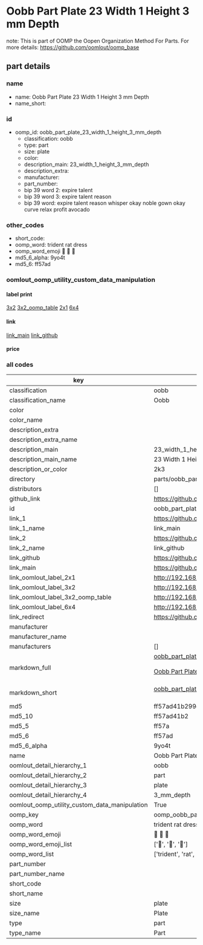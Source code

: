 # Oobb Part Plate 23 Width 1 Height 3 mm Depth  

note: This is part of OOMP the Oopen Organization Method For Parts. For more details: https://github.com/oomlout/oomp_base

##  part details
  







### name
* name: Oobb Part Plate 23 Width 1 Height 3 mm Depth
* name_short: 
### id
* oomp_id: oobb_part_plate_23_width_1_height_3_mm_depth
  * classification: oobb
  * type: part
  * size: plate
  * color: 
  * description_main: 23_width_1_height_3_mm_depth
  * description_extra: 
  * manufacturer: 
  * part_number: 
  * bip 39 word 2: expire talent
  * bip 39 word 3: expire talent reason
  * bip 39 word: expire talent reason whisper okay noble gown okay curve relax profit avocado

### other_codes
* short_code: 
* oomp_word: trident rat dress
* oomp_word_emoji :trident: :rat: :dress:
* md5_6_alpha: 9yo4t
* md5_6: ff57ad






### oomlout_oomp_utility_custom_data_manipulation
#### label print
[3x2](http://192.168.1.245:1112/?label=oomp%209yo4t)
[3x2_oomp_table](http://192.168.1.108:1112/?label=oomp%209yo4t)
[2x1](http://192.168.1.242:1112/?label=oomp%209yo4t)
[6x4](http://192.168.1.55:1112/?label=oomp%209yo4t)    

#### link

[link_main](https://github.com/oomlout/oomlout_oomp_version_1_messy/tree/main/parts/oobb_part_plate_23_width_1_height_3_mm_depth) [link_github](https://github.com/oomlout/oomlout_oomp_version_1_messy/tree/main/parts/oobb_part_plate_23_width_1_height_3_mm_depth)                             

#### price







### all codes 
| key | value |  
| --- | --- |  
| classification | oobb |  
| classification_name | Oobb |  
| color |  |  
| color_name |  |  
| description_extra |  |  
| description_extra_name |  |  
| description_main | 23_width_1_height_3_mm_depth |  
| description_main_name | 23 Width 1 Height 3 mm Depth |  
| description_or_color | 2k3 |  
| directory | parts/oobb_part_plate_23_width_1_height_3_mm_depth |  
| distributors | [] |  
| github_link | https://github.com/oomlout/oomlout_oomp_part_src/tree/main/parts/oobb_part_plate_23_width_1_height_3_mm_depth |  
| id | oobb_part_plate_23_width_1_height_3_mm_depth |  
| link_1 | https://github.com/oomlout/oomlout_oomp_version_1_messy/tree/main/parts/oobb_part_plate_23_width_1_height_3_mm_depth |  
| link_1_name | link_main |  
| link_2 | https://github.com/oomlout/oomlout_oomp_version_1_messy/tree/main/parts/oobb_part_plate_23_width_1_height_3_mm_depth |  
| link_2_name | link_github |  
| link_github | https://github.com/oomlout/oomlout_oomp_version_1_messy/tree/main/parts/oobb_part_plate_23_width_1_height_3_mm_depth |  
| link_main | https://github.com/oomlout/oomlout_oomp_version_1_messy/tree/main/parts/oobb_part_plate_23_width_1_height_3_mm_depth |  
| link_oomlout_label_2x1 | http://192.168.1.242:1112/?label=oomp%209yo4t |  
| link_oomlout_label_3x2 | http://192.168.1.245:1112/?label=oomp%209yo4t |  
| link_oomlout_label_3x2_oomp_table | http://192.168.1.108:1112/?label=oomp%209yo4t |  
| link_oomlout_label_6x4 | http://192.168.1.55:1112/?label=oomp%209yo4t |  
| link_redirect | https://github.com/oomlout/oomlout_oomp_version_1_messy/tree/main/parts/oobb_part_plate_23_width_1_height_3_mm_depth |  
| manufacturer |  |  
| manufacturer_name |  |  
| manufacturers | [] |  
| markdown_full | [oobb_part_plate_23_width_1_height_3_mm_depth](none)<br>[](none)<br>[Oobb Part Plate 23 Width 1 Height 3 Mm Depth](none)<br><br> |  
| markdown_short | [oobb_part_plate_23_width_1_height_3_mm_depth](none)<br><br> |  
| md5 | ff57ad41b299eca656ccffa966375a83 |  
| md5_10 | ff57ad41b2 |  
| md5_5 | ff57a |  
| md5_6 | ff57ad |  
| md5_6_alpha | 9yo4t |  
| name | Oobb Part Plate 23 Width 1 Height 3 mm Depth |  
| oomlout_detail_hierarchy_1 | oobb |  
| oomlout_detail_hierarchy_2 | part |  
| oomlout_detail_hierarchy_3 | plate |  
| oomlout_detail_hierarchy_4 | 3_mm_depth |  
| oomlout_oomp_utility_custom_data_manipulation | True |  
| oomp_key | oomp_oobb_part_plate_23_width_1_height_3_mm_depth |  
| oomp_word | trident rat dress |  
| oomp_word_emoji | :trident: :rat: :dress: |  
| oomp_word_emoji_list | [':trident:', ':rat:', ':dress:'] |  
| oomp_word_list | ['trident', 'rat', 'dress'] |  
| part_number |  |  
| part_number_name |  |  
| short_code |  |  
| short_name |  |  
| size | plate |  
| size_name | Plate |  
| type | part |  
| type_name | Part |  
